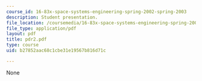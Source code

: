 ```yaml
---
course_id: 16-83x-space-systems-engineering-spring-2002-spring-2003
description: Student presentation.
file_location: /coursemedia/16-83x-space-systems-engineering-spring-2002-spring-2003/b27852aac68c1cbe31e19567b816d71c_pdr2.pdf
file_type: application/pdf
layout: pdf
title: pdr2.pdf
type: course
uid: b27852aac68c1cbe31e19567b816d71c

---
```

None